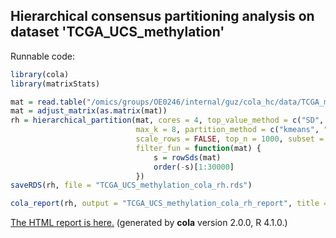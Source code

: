 
## Hierarchical consensus partitioning analysis on dataset 'TCGA_UCS_methylation'

Runnable code:

```r
library(cola)
library(matrixStats)

mat = read.table("/omics/groups/OE0246/internal/guz/cola_hc/data/TCGA_methylation/data/TCGA.UCS.sampleMap__HumanMethylation450.gz", header = TRUE, row.names = 1)
mat = adjust_matrix(as.matrix(mat))
rh = hierarchical_partition(mat, cores = 4, top_value_method = c("SD", "ATC"),
                            max_k = 8, partition_method = c("kmeans", "skmeans"),
                            scale_rows = FALSE, top_n = 1000, subset = 500, group_diff = 0.25, min_n_signatures = 1000,
                            filter_fun = function(mat) {
                                s = rowSds(mat)
                                order(-s)[1:30000]
                            })
saveRDS(rh, file = "TCGA_UCS_methylation_cola_rh.rds")

cola_report(rh, output = "TCGA_UCS_methylation_cola_rh_report", title = "cola Report for Hierarchical Partitioning - 'TCGA_UCS_methylation'")
```

[The HTML report is here.](https://cola-rh.github.io/TCGA_UCS_methylation/TCGA_UCS_methylation_cola_rh_report/cola_hc.html) (generated by __cola__ version 2.0.0, R 4.1.0.)

